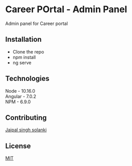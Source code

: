# Career POrtal - Admin Panel

Admin panel for Career portal

## Installation

- Clone the repo
- npm install
- ng serve

## Technologies

Node - 10.16.0  
Angular - 7.0.2  
NPM - 6.9.0

## Contributing

[Jaipal singh solanki](aditya.tyagi@engineerbabu.in)

## License

[MIT](https://choosealicense.com/licenses/mit/)
